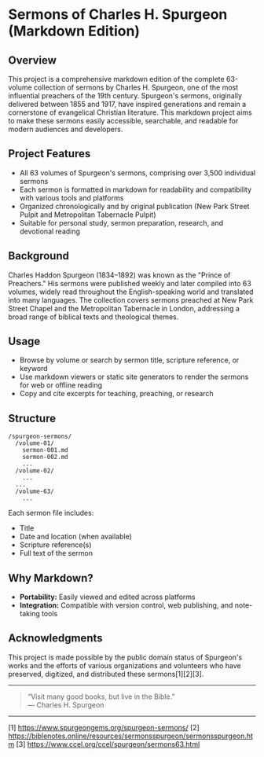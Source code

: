 # Sermons of Charles H. Spurgeon (Markdown Edition)

## **Overview**

This project is a comprehensive markdown edition of the complete 63-volume collection of sermons by Charles H. Spurgeon, one of the most influential preachers of the 19th century. Spurgeon's sermons, originally delivered between 1855 and 1917, have inspired generations and remain a cornerstone of evangelical Christian literature. This markdown project aims to make these sermons easily accessible, searchable, and readable for modern audiences and developers.

## **Project Features**

- All 63 volumes of Spurgeon's sermons, comprising over 3,500 individual sermons
- Each sermon is formatted in markdown for readability and compatibility with various tools and platforms
- Organized chronologically and by original publication (New Park Street Pulpit and Metropolitan Tabernacle Pulpit)
- Suitable for personal study, sermon preparation, research, and devotional reading

## **Background**

Charles Haddon Spurgeon (1834–1892) was known as the "Prince of Preachers." His sermons were published weekly and later compiled into 63 volumes, widely read throughout the English-speaking world and translated into many languages. The collection covers sermons preached at New Park Street Chapel and the Metropolitan Tabernacle in London, addressing a broad range of biblical texts and theological themes.

## **Usage**

- Browse by volume or search by sermon title, scripture reference, or keyword
- Use markdown viewers or static site generators to render the sermons for web or offline reading
- Copy and cite excerpts for teaching, preaching, or research

## **Structure**

```
/spurgeon-sermons/
  /volume-01/
    sermon-001.md
    sermon-002.md
    ...
  /volume-02/
    ...
  ...
  /volume-63/
    ...
```

Each sermon file includes:
- Title
- Date and location (when available)
- Scripture reference(s)
- Full text of the sermon

## **Why Markdown?**

- **Portability:** Easily viewed and edited across platforms
- **Integration:** Compatible with version control, web publishing, and note-taking tools

## **Acknowledgments**

This project is made possible by the public domain status of Spurgeon's works and the efforts of various organizations and volunteers who have preserved, digitized, and distributed these sermons[1][2][3].

---

> “Visit many good books, but live in the Bible.”  
> — Charles H. Spurgeon

---

[1] https://www.spurgeongems.org/spurgeon-sermons/
[2] https://biblenotes.online/resources/sermonsspurgeon/sermonsspurgeon.htm
[3] https://www.ccel.org/ccel/spurgeon/sermons63.html
